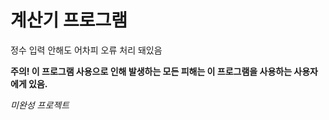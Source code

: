 # 계산기 프로그램
정수 입력 안해도 어차피 오류 처리 돼있음

**주의! 이 프로그램 사용으로 인해 발생하는 모든 피해는 이 프로그램을 사용하는 사용자에게 있음.**

*미완성 프로젝트*
